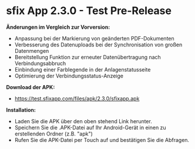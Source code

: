 # sfix App 2.3.0 - Test Pre-Release

**Änderungen im Vergleich zur Vorversion:**
- Anpassung bei der Markierung von geänderten PDF-Dokumenten
- Verbesserung des Datenuploads bei der Synchronisation von großen Datenmengen
- Bereitstellung Funktion zur erneuter Datenübertragung nach Verbindungsabbruch
- Einbindung einer Farblegende in der Anlagenstatusseite
- Optimierung der Verbindungsstatus-Anzeige

**Download der APK:**
- https://test.sfixapp.com/files/apk/2.3.0/sfixapp.apk

**Installation:**
- Laden Sie die APK über den oben stehend Link herunter.
- Speichern Sie die .APK-Datei auf Ihr Android-Gerät in einen zu erstellenden Ordner (z.B. "apk")
- Rufen Sie die APK-Datei per Touch auf und bestätigen Sie die Abfragen.
